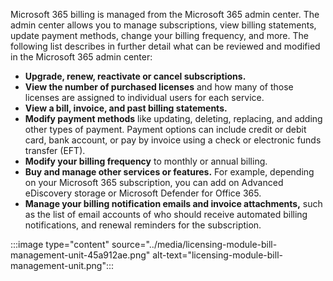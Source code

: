 Microsoft 365 billing is managed from the Microsoft 365 admin center. The admin center allows you to manage subscriptions, view billing statements, update payment methods, change your billing frequency, and more. The following list describes in further detail what can be reviewed and modified in the Microsoft 365 admin center:

 -  **Upgrade, renew, reactivate or cancel subscriptions.**
 -  **View the number of purchased licenses** and how many of those licenses are assigned to individual users for each service.
 -  **View a bill, invoice, and past billing statements.**
 -  **Modify payment methods** like updating, deleting, replacing, and adding other types of payment. Payment options can include credit or debit card, bank account, or pay by invoice using a check or electronic funds transfer (EFT).
 -  **Modify your billing frequency** to monthly or annual billing.
 -  **Buy and manage other services or features.** For example, depending on your Microsoft 365 subscription, you can add on Advanced eDiscovery storage or Microsoft Defender for Office 365.
 -  **Manage your billing notification emails and invoice attachments,** such as the list of email accounts of who should receive automated billing notifications, and renewal reminders for the subscription.

:::image type="content" source="../media/licensing-module-bill-management-unit-45a912ae.png" alt-text="licensing-module-bill-management-unit.png":::
